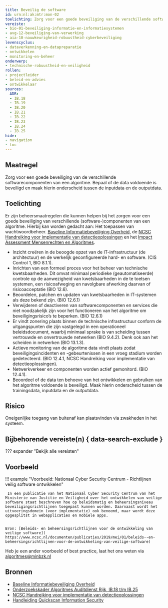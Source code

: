 ```yaml
---
title: Beveilig de software
id: urn:nl:ak:mtr:mon-02
toelichting: Zorg voor een goede beveiliging van de verschillende softwarecomponenten van een algoritme.
vereiste:
- bio-01-beveiliging-informatie-en-informatiesystemen
- avg-12-beveiliging-van-verwerking
- aia-10-nauwkeurigheid-robuustheid-cyberbeveiliging
levenscyclus:
- dataverkenning-en-datapreparatie
- ontwikkelen
- monitoring-en-beheer
onderwerp:
- technische-robuustheid-en-veiligheid
rollen:
- projectleider
- beleid-en-advies
- ontwikkelaar
sources:
  ADR:
  - IB.18
  - IB.19
  - IB.20
  - IB.21
  - IB.22
  - IB.23
  - IB.24
  - IB.25
hide:
- navigation
- toc
---
```


<!-- tags -->

## Maatregel
Zorg voor een goede beveiliging van de verschillende softwarecomponenten van een algoritme.
Bepaal of de data voldoende is beveiligd en maak hierin onderscheid tussen de inputdata en de outputdata.

## Toelichting

Er zijn beheersmaatregelen die kunnen helpen bij het zorgen voor een goede beveiliging van verschillende (software-)componenten van een algoritme. Hierbij kan worden gedacht aan:
Het toepassen van wachtwoordbeheer. [Baseline Informatiebeveiliging Overheid](https://www.digitaleoverheid.nl/overzicht-van-alle-onderwerpen/cybersecurity/bio-en-ensia/baseline-informatiebeveiliging-overheid/), de [NCSC Handreiking voor implementatie van detectieoplossingen](https://www.ncsc.nl/documenten/publicaties/2019/mei/01/handreiking-voor-implementatie-van-detectie-oplossingen) en het [Impact Assessment Mensenrechten en Algoritmes](../hulpmiddelen/IAMA.md).

- Inzicht creëren in de beoogde opzet van de IT-infrastructuur (de architectuur) en de werkelijk geconfigureerde hard- en software. (CIS Control 1, BIO 8.1.1).
- Inrichten van een formeel proces voor het beheer van technische kwetsbaarheden. Dit omvat minimaal periodieke (geautomatiseerde) controle op de aanwezigheid van kwetsbaarheden in de te toetsen systemen, een risicoafweging en navolgbare afwerking daarvan of risicoacceptatie (BIO 12.6).
- Beoordelen, patchen en updaten van kwetsbaarheden in IT-systemen als deze bekend zijn. (BIO 12.6.1)
- Verwijderen of deactiveren van softwarecomponenten en services die niet noodzakelijk zijn voor het functioneren van het algoritme om beveiligingsrisico’s te beperken. (BIO 12.6.1)
- Er vindt zonering plaats binnen de technische infrastructuur conform de uitgangspunten die zijn vastgelegd in een operationeel beleidsdocument, waarbij minimaal sprake is van scheiding tussen vertrouwde en onvertrouwde netwerken (BIO 9.4.2). Denk ook aan het scheiden in netwerken (BIO 13.1.3).
- Actieve monitoring van de algoritme data vindt plaats zodat beveiligingsincidenten en -gebeurtenissen in een vroeg stadium worden gedetecteerd. (BIO 12.4.1, NCSC Handreiking voor implementatie van detectieoplossingen).
- Netwerkverkeer en componenten worden actief gemonitord. (BIO 12.4.1).
- Beoordeel of de data ten behoeve van het ontwikkelen en gebruiken van het algoritme voldoende is beveiligd. Maak hierin onderscheid tussen de trainingsdata, inputdata en de outputdata.


## Risico
Oneigenlijke toegang van buitenaf kan plaatsvinden via zwakheden in het systeem.

## Bijbehorende vereiste(n) { data-search-exclude }
??? expander "Bekijk alle vereisten"
    <!-- list_vereisten_on_maatregelen_page -->


## Voorbeeld

!!! example "Voorbeeld: Nationaal Cyber Security Centrum - Richtlijnen veilig software ontwikkelen"
	
     In een publicatie van het Nationaal Cyber Security Centrum van het Ministerie van Justitie en Veiligheid over het ontwikkelen van veilige software staat beschreven hoe op beleidsmatig en beheersingsniveau beveiligingsrichtlijnen toegepast kunnen worden. Daarnaast wordt het uitvoeringsdomein (voor implementatie) ook benoemd, maar wordt deze opgesplitst in webapplicaties en mobiele apps.

     
    Bron: [Beleids- en beheersingsrichtlijnen voor de ontwikkeling van veilige software]( https://www.ncsc.nl/documenten/publicaties/2019/mei/01/beleids--en-beheersingsrichtlijnen-voor-de-ontwikkeling-van-veilige-software)
Heb je een ander voorbeeld of best practice, laat het ons weten via [algoritmes@minbzk.nl](mailto:algoritmes@minbzk.nl) 


## Bronnen

- [Baseline Informatiebeveiliging Overheid](https://www.digitaleoverheid.nl/overzicht-van-alle-onderwerpen/cybersecurity/bio-en-ensia/baseline-informatiebeveiliging-overheid/)
- [Onderzoekskader Algoritmes Auditdienst Rijk, IB.18 t/m IB.25](https://www.rijksoverheid.nl/documenten/rapporten/2023/07/11/onderzoekskader-algoritmes-adr-2023)
- [NCSC Handreiking voor implementatie van detectieoplossingen](https://www.ncsc.nl/documenten/publicaties/2019/mei/01/handreiking-voor-implementatie-van-detectie-oplossingen)
- [Handleiding Quickscan Information Security](https://www.cip-overheid.nl/media/xhxglzi0/20180220-quickscan-bir2017.pdf)
